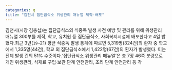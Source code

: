 ```yaml
---
categories: g
title: "김천시 집단급식소 위생관리 매뉴얼 제작·배포"
---
```

김천시(시장 김충섭)는 집단급식소의 식중독 발생 사전 예방 및 관리를 위해 위생관리 매뉴얼 300부를 제작, 학교, 유치원 등 집단급식소, 사회복지시설에 배포한다고 4일 밝혔다.최근 3년(`19~`21) 평균 식중독 발생 통계에 따르면 5,319명(324건)의 환자 중 학교에서 1,335명(44건), 학교 외 집단급식소에서 1,422명(67건)의 환자가 발생했다. 이는 전체 발생 건의 51% 수준이다.‘집단급식소 위생관리 매뉴얼’은 총 7장 46쪽 분량으로 개인 위생관리, 식재료 구입·보관 단계 안전관리, 조리 단계 안전관리 등 각